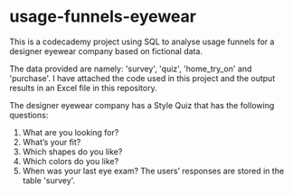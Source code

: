 # usage-funnels-eyewear

This is a codecademy project using SQL to analyse usage funnels for a designer eyewear company based on fictional data.

The data provided are namely: 'survey', 'quiz', 'home_try_on' and 'purchase'. I have attached the code used in this project and the output results in an Excel file in this repository.

The designer eyewear company has a Style Quiz that has the following questions:
1. What are you looking for?
2. What’s your fit?
3. Which shapes do you like?
4. Which colors do you like?
5. When was your last eye exam?
The users’ responses are stored in the table 'survey'.

